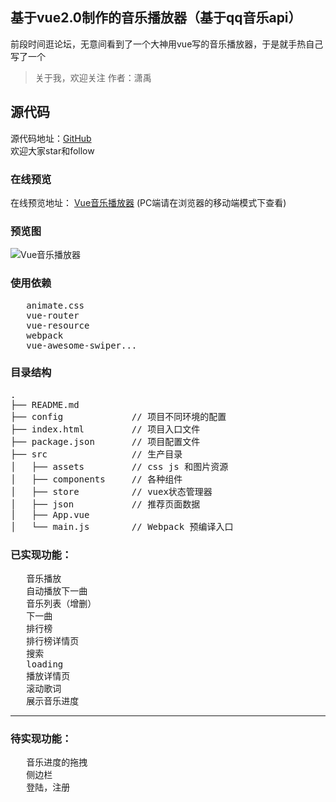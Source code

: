## 基于vue2.0制作的音乐播放器（基于qq音乐api）

前段时间逛论坛，无意间看到了一个大神用vue写的音乐播放器，于是就手热自己写了一个

> 关于我，欢迎关注
  作者：潇禹

## 源代码
源代码地址：[GitHub](https://github.com/921227965/vue-musicApp)  
欢迎大家star和follow


### 在线预览
在线预览地址： [Vue音乐播放器](https://921227965.github.io) (PC端请在浏览器的移动端模式下查看)

### 预览图
![Vue音乐播放器](https://github.com/921227965/vue-musicApp/blob/master/preview/preview.gif?raw=true)

### 使用依赖
<pre>
   animate.css
   vue-router
   vue-resource
   webpack
   vue-awesome-swiper...
</pre>
### 目录结构
<pre>
.
├── README.md           
├── config             // 项目不同环境的配置
├── index.html         // 项目入口文件
├── package.json       // 项目配置文件
├── src                // 生产目录
│   ├── assets         // css js 和图片资源
│   ├── components     // 各种组件
│   ├── store          // vuex状态管理器
│   ├── json           // 推荐页面数据
│   ├── App.vue        
│   └── main.js        // Webpack 预编译入口
</pre>


### 已实现功能：
<pre>
   音乐播放
   自动播放下一曲
   音乐列表（增删）
   下一曲
   排行榜
   排行榜详情页
   搜索
   loading
   播放详情页
   滚动歌词
   展示音乐进度
</pre>
---
### 待实现功能：
<pre>
   音乐进度的拖拽
   侧边栏
   登陆，注册
</pre>   
